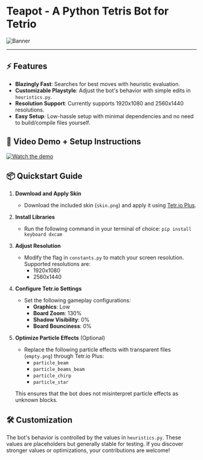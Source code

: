 # **Teapot - A Python Tetris Bot for Tetrio**  

![Banner](https://github.com/user-attachments/assets/aea6983b-b7f5-4009-afed-5b7914a0e7a3)

---

## ⚡ **Features**
- **Blazingly Fast**: Searches for best moves with heuristic evaluation.
- **Customizable Playstyle**: Adjust the bot's behavior with simple edits in `heuristics.py`.
- **Resolution Support**: Currently supports 1920x1080 and 2560x1440 resolutions.
- **Easy Setup**: Low-hassle setup with minimal dependencies and no need to build/compile files yourself.


## 🚀 **Video Demo + Setup Instructions**
[![Watch the demo](http://img.youtube.com/vi/Bm9AEgAsgc8/0.jpg)](https://www.youtube.com/watch?v=7m_bH6ot5VI "Teapot Bot Demo")

## 📦 **Quickstart Guide**
1. **Download and Apply Skin**  
   - Download the included skin (`skin.png`) and apply it using [Tetr.io Plus](https://gitlab.com/UniQMG/tetrio-plus).

2. **Install Libraries**
   - Run the following command in your terminal of choice:
   `pip install keyboard dxcam`
   
4. **Adjust Resolution**  
   - Modify the flag in `constants.py` to match your screen resolution. Supported resolutions are:
     - 1920x1080
     - 2560x1440

5. **Configure Tetr.io Settings**  
   - Set the following gameplay configurations:
     - **Graphics**: Low
     - **Board Zoom**: 130%
     - **Shadow Visibility**: 0%
     - **Board Bounciness**: 0%

6. **Optimize Particle Effects**  (Optional)
   - Replace the following particle effects with transparent files (`empty.png`) through Tetr.io Plus:
     - `particle_beam`
     - `particle_beams_beam`
     - `particle_chirp`
     - `particle_star`

   This ensures that the bot does not misinterpret particle effects as unknown blocks.


## 🛠 **Customization**
The bot's behavior is controlled by the values in `heuristics.py`. These values are placeholders but generally stable for testing. If you discover stronger values or optimizations, your contributions are welcome!

